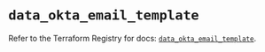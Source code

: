 # `data_okta_email_template`

Refer to the Terraform Registry for docs: [`data_okta_email_template`](https://registry.terraform.io/providers/okta/okta/4.9.0/docs/data-sources/email_template).
